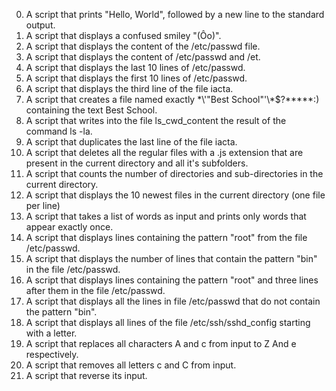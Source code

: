  0. A script that prints "Hello, World", followed by a new line to the standard output.
 1. A script that displays a confused smiley "(Ôo)". 
 2. A script that displays the content of the /etc/passwd file.
 3. A script that displays the content of /etc/passwd and /et.
 4. A script that displays the last 10 lines of /etc/passwd.
 5. A script that displays the first 10 lines of /etc/passwd.
 6. A script that displays the third line of the file iacta.
 7. A script that creates a file named exactly \*\\'"Best School"\'\\*$\?\*\*\*\*\*:) containing the text Best School.
 8. A script that writes into the file ls_cwd_content the result of the command ls -la.
 9. A script that duplicates the last line of the file iacta.
 10. A script that deletes all the regular files with a .js extension that are present in the current directory and all it's subfolders.
 11. A script that counts the number of directories and sub-directories in the current directory.
 12. A script that displays the 10 newest files in the current directory (one file per line)
 13. A script that takes a list of words as input and prints only words that appear exactly once.
 14. A script that displays lines containing the pattern "root" from the file /etc/passwd.
 15. A script that displays the number of lines that contain the pattern "bin" in the file /etc/passwd.
 16. A script that displays lines containing the pattern "root" and three lines after them in the file /etc/passwd.
 17. A script that displays all the lines in file /etc/passwd that do not contain the pattern "bin".
 18. A script that displays all lines of the file /etc/ssh/sshd_config starting with a letter.
 19. A script that replaces all characters A and c from input to Z And e respectively.
 20. A script that removes all letters c and C from input.
 21. A script that reverse its input.

